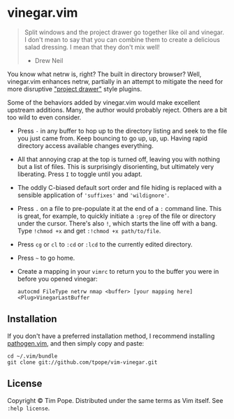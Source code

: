 # vinegar.vim

> Split windows and the project drawer go together like oil and vinegar. I
> don't mean to say that you can combine them to create a delicious salad
> dressing. I mean that they don't mix well!
> - Drew Neil

You know what netrw is, right?  The built in directory browser?  Well,
vinegar.vim enhances netrw, partially in an attempt to mitigate the need for
more disruptive ["project drawer"][Oil and vinegar] style plugins.

[Oil and vinegar]: http://vimcasts.org/blog/2013/01/oil-and-vinegar-split-windows-and-project-drawer/

Some of the behaviors added by vinegar.vim would make excellent upstream
additions.  Many, the author would probably reject.  Others are a bit too wild
to even consider.

* Press `-` in any buffer to hop up to the directory listing and seek to the
  file you just came from.  Keep bouncing to go up, up, up.  Having rapid
  directory access available changes everything.
* All that annoying crap at the top is turned off, leaving you with nothing
  but a list of files.  This is surprisingly disorienting, but ultimately
  very liberating.  Press `I` to toggle until you adapt.
* The oddly C-biased default sort order and file hiding is replaced with a
  sensible application of `'suffixes'` and `'wildignore'`.
* Press `.` on a file to pre-populate it at the end of a `:` command line.
  This is great, for example, to quickly initiate a `:grep` of the file or
  directory under the cursor.  There's also `!`, which starts the line off
  with a bang.  Type `!chmod +x` and get `:!chmod +x path/to/file`.
* Press `cg` or `cl` to `:cd` or `:lcd` to the currently edited directory.
* Press `~` to go home.
* Create a mapping in your `vimrc` to return you to the buffer you were in before you opened vinegar:

    ```vim
    autocmd FileType netrw nmap <buffer> [your mapping here] <Plug>VinegarLastBuffer
    ```

## Installation

If you don't have a preferred installation method, I recommend
installing [pathogen.vim](https://github.com/tpope/vim-pathogen), and
then simply copy and paste:

    cd ~/.vim/bundle
    git clone git://github.com/tpope/vim-vinegar.git

## License

Copyright © Tim Pope.  Distributed under the same terms as Vim itself.
See `:help license`.
